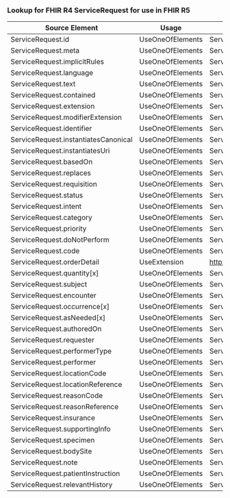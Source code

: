 ### Lookup for FHIR R4 ServiceRequest for use in FHIR R5

| Source Element | Usage | Target |
| -------------- | ----- | ------ |
| ServiceRequest.id | UseOneOfElements | ServiceRequest.id,ServiceRequest.id,ServiceRequest.id |
| ServiceRequest.meta | UseOneOfElements | ServiceRequest.meta,ServiceRequest.meta,ServiceRequest.meta |
| ServiceRequest.implicitRules | UseOneOfElements | ServiceRequest.implicitRules,ServiceRequest.implicitRules,ServiceRequest.implicitRules |
| ServiceRequest.language | UseOneOfElements | ServiceRequest.language,ServiceRequest.language,ServiceRequest.language |
| ServiceRequest.text | UseOneOfElements | ServiceRequest.text,ServiceRequest.text,ServiceRequest.text |
| ServiceRequest.contained | UseOneOfElements | ServiceRequest.contained,ServiceRequest.contained,ServiceRequest.contained |
| ServiceRequest.extension | UseOneOfElements | ServiceRequest.extension,ServiceRequest.extension,ServiceRequest.extension |
| ServiceRequest.modifierExtension | UseOneOfElements | ServiceRequest.modifierExtension,ServiceRequest.modifierExtension,ServiceRequest.modifierExtension |
| ServiceRequest.identifier | UseOneOfElements | ServiceRequest.identifier,ServiceRequest.identifier,ServiceRequest.identifier |
| ServiceRequest.instantiatesCanonical | UseOneOfElements | ServiceRequest.instantiatesCanonical,ServiceRequest.instantiatesCanonical,ServiceRequest.instantiatesCanonical |
| ServiceRequest.instantiatesUri | UseOneOfElements | ServiceRequest.instantiatesUri,ServiceRequest.instantiatesUri,ServiceRequest.instantiatesUri |
| ServiceRequest.basedOn | UseOneOfElements | ServiceRequest.basedOn,ServiceRequest.basedOn,ServiceRequest.basedOn |
| ServiceRequest.replaces | UseOneOfElements | ServiceRequest.replaces,ServiceRequest.replaces,ServiceRequest.replaces |
| ServiceRequest.requisition | UseOneOfElements | ServiceRequest.requisition,ServiceRequest.requisition,ServiceRequest.requisition |
| ServiceRequest.status | UseOneOfElements | ServiceRequest.status,ServiceRequest.status,ServiceRequest.status |
| ServiceRequest.intent | UseOneOfElements | ServiceRequest.intent,ServiceRequest.intent,ServiceRequest.intent |
| ServiceRequest.category | UseOneOfElements | ServiceRequest.category,ServiceRequest.category,ServiceRequest.category |
| ServiceRequest.priority | UseOneOfElements | ServiceRequest.priority,ServiceRequest.priority,ServiceRequest.priority |
| ServiceRequest.doNotPerform | UseOneOfElements | ServiceRequest.doNotPerform,ServiceRequest.doNotPerform,ServiceRequest.doNotPerform |
| ServiceRequest.code | UseOneOfElements | ServiceRequest.code,ServiceRequest.code,ServiceRequest.code |
| ServiceRequest.orderDetail | UseExtension | http://hl7.org/fhir/4.0/StructureDefinition/extension-ServiceRequest.orderDetail |
| ServiceRequest.quantity[x] | UseOneOfElements | ServiceRequest.quantity[x],ServiceRequest.quantity[x],ServiceRequest.quantity[x] |
| ServiceRequest.subject | UseOneOfElements | ServiceRequest.subject,ServiceRequest.subject,ServiceRequest.subject |
| ServiceRequest.encounter | UseOneOfElements | ServiceRequest.encounter,ServiceRequest.encounter,ServiceRequest.encounter |
| ServiceRequest.occurrence[x] | UseOneOfElements | ServiceRequest.occurrence[x],ServiceRequest.occurrence[x],ServiceRequest.occurrence[x] |
| ServiceRequest.asNeeded[x] | UseOneOfElements | ServiceRequest.asNeeded[x],ServiceRequest.asNeeded[x],ServiceRequest.asNeeded[x] |
| ServiceRequest.authoredOn | UseOneOfElements | ServiceRequest.authoredOn,ServiceRequest.authoredOn,ServiceRequest.authoredOn |
| ServiceRequest.requester | UseOneOfElements | ServiceRequest.requester,ServiceRequest.requester,ServiceRequest.requester,ServiceRequest.requester,ServiceRequest.requester,ServiceRequest.requester |
| ServiceRequest.performerType | UseOneOfElements | ServiceRequest.performerType,ServiceRequest.performerType,ServiceRequest.performerType |
| ServiceRequest.performer | UseOneOfElements | ServiceRequest.performer,ServiceRequest.performer,ServiceRequest.performer |
| ServiceRequest.locationCode | UseOneOfElements | ServiceRequest.location,ServiceRequest.location,ServiceRequest.location |
| ServiceRequest.locationReference | UseOneOfElements | ServiceRequest.location,ServiceRequest.location,ServiceRequest.location |
| ServiceRequest.reasonCode | UseOneOfElements | ServiceRequest.reason,ServiceRequest.reason,ServiceRequest.reason |
| ServiceRequest.reasonReference | UseOneOfElements | ServiceRequest.reason,ServiceRequest.reason,ServiceRequest.reason |
| ServiceRequest.insurance | UseOneOfElements | ServiceRequest.insurance,ServiceRequest.insurance,ServiceRequest.insurance |
| ServiceRequest.supportingInfo | UseOneOfElements | ServiceRequest.supportingInfo,ServiceRequest.supportingInfo,ServiceRequest.supportingInfo |
| ServiceRequest.specimen | UseOneOfElements | ServiceRequest.specimen,ServiceRequest.specimen,ServiceRequest.specimen,ServiceRequest.specimen |
| ServiceRequest.bodySite | UseOneOfElements | ServiceRequest.bodySite,ServiceRequest.bodySite,ServiceRequest.bodySite |
| ServiceRequest.note | UseOneOfElements | ServiceRequest.note,ServiceRequest.note,ServiceRequest.note |
| ServiceRequest.patientInstruction | UseOneOfElements | ServiceRequest.patientInstruction.instruction[x],ServiceRequest.patientInstruction.instruction[x],ServiceRequest.patientInstruction.instruction[x] |
| ServiceRequest.relevantHistory | UseOneOfElements | ServiceRequest.relevantHistory,ServiceRequest.relevantHistory,ServiceRequest.relevantHistory |
